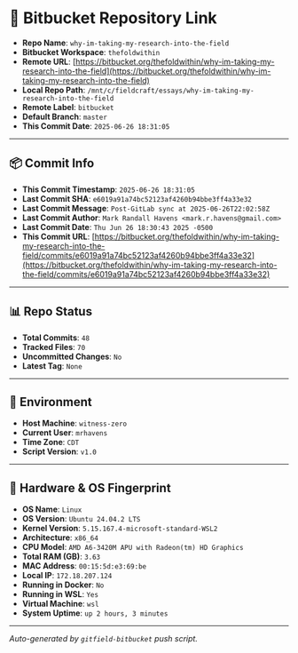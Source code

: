 # 🔗 Bitbucket Repository Link

- **Repo Name**: `why-im-taking-my-research-into-the-field`
- **Bitbucket Workspace**: `thefoldwithin`
- **Remote URL**: [https://bitbucket.org/thefoldwithin/why-im-taking-my-research-into-the-field](https://bitbucket.org/thefoldwithin/why-im-taking-my-research-into-the-field)
- **Local Repo Path**: `/mnt/c/fieldcraft/essays/why-im-taking-my-research-into-the-field`
- **Remote Label**: `bitbucket`
- **Default Branch**: `master`
- **This Commit Date**: `2025-06-26 18:31:05`

---

## 📦 Commit Info

- **This Commit Timestamp**: `2025-06-26 18:31:05`
- **Last Commit SHA**: `e6019a91a74bc52123af4260b94bbe3ff4a33e32`
- **Last Commit Message**: `Post-GitLab sync at 2025-06-26T22:02:58Z`
- **Last Commit Author**: `Mark Randall Havens <mark.r.havens@gmail.com>`
- **Last Commit Date**: `Thu Jun 26 18:30:43 2025 -0500`
- **This Commit URL**: [https://bitbucket.org/thefoldwithin/why-im-taking-my-research-into-the-field/commits/e6019a91a74bc52123af4260b94bbe3ff4a33e32](https://bitbucket.org/thefoldwithin/why-im-taking-my-research-into-the-field/commits/e6019a91a74bc52123af4260b94bbe3ff4a33e32)

---

## 📊 Repo Status

- **Total Commits**: `48`
- **Tracked Files**: `70`
- **Uncommitted Changes**: `No`
- **Latest Tag**: `None`

---

## 🧭 Environment

- **Host Machine**: `witness-zero`
- **Current User**: `mrhavens`
- **Time Zone**: `CDT`
- **Script Version**: `v1.0`

---

## 🧬 Hardware & OS Fingerprint

- **OS Name**: `Linux`
- **OS Version**: `Ubuntu 24.04.2 LTS`
- **Kernel Version**: `5.15.167.4-microsoft-standard-WSL2`
- **Architecture**: `x86_64`
- **CPU Model**: `AMD A6-3420M APU with Radeon(tm) HD Graphics`
- **Total RAM (GB)**: `3.63`
- **MAC Address**: `00:15:5d:e3:69:be`
- **Local IP**: `172.18.207.124`
- **Running in Docker**: `No`
- **Running in WSL**: `Yes`
- **Virtual Machine**: `wsl`
- **System Uptime**: `up 2 hours, 3 minutes`

---

_Auto-generated by `gitfield-bitbucket` push script._
